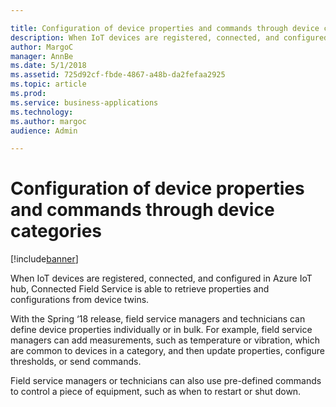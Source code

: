 ```yaml
---

title: Configuration of device properties and commands through device categories
description: When IoT devices are registered, connected, and configured in Azure IoT hub, Connected Field Service is able to retrieve properties and configurations from device twins.
author: MargoC
manager: AnnBe
ms.date: 5/1/2018
ms.assetid: 725d92cf-fbde-4867-a48b-da2fefaa2925
ms.topic: article
ms.prod: 
ms.service: business-applications
ms.technology: 
ms.author: margoc
audience: Admin

---
```

#  Configuration of device properties and commands through device categories




[!include[banner](../../../../includes/banner.md)]

When IoT devices are registered, connected, and configured in Azure IoT hub,
Connected Field Service is able to retrieve properties and configurations from
device twins.

With the Spring ‘18 release, field service managers and technicians can define
device properties individually or in bulk. For example, field service managers
can add measurements, such as temperature or vibration, which are common to
devices in a category, and then update properties, configure thresholds, or send
commands.

Field service managers or technicians can also use pre-defined commands to
control a piece of equipment, such as when to restart or shut down.
